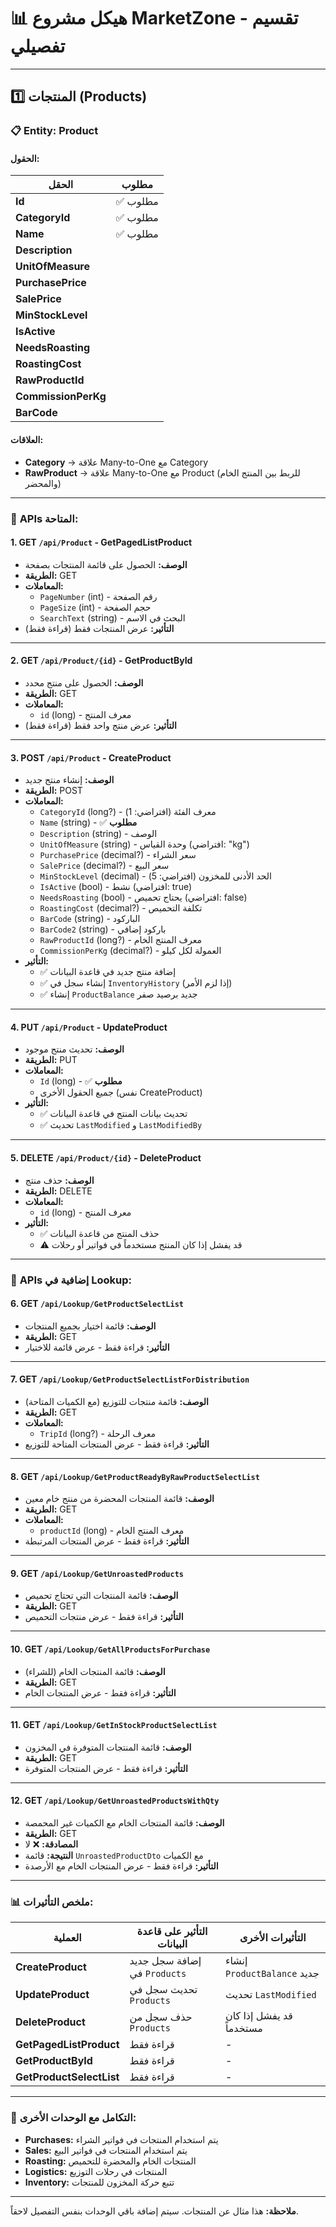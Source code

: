 # 📊 هيكل مشروع MarketZone - تقسيم تفصيلي

---

## 1️⃣ **المنتجات (Products)**

### 📋 **Entity: Product**

#### **الحقول:**

| الحقل | مطلوب |
|-------|-------|
| **Id** | ✅ مطلوب |
| **CategoryId** | ✅ مطلوب |
| **Name** | ✅ مطلوب |
| **Description** | |
| **UnitOfMeasure** | |
| **PurchasePrice** | |
| **SalePrice** | |
| **MinStockLevel** | |
| **IsActive** | |
| **NeedsRoasting** | |
| **RoastingCost** | |
| **RawProductId** | |
| **CommissionPerKg** | |
| **BarCode** | |

#### **العلاقات:**
- **Category** → علاقة Many-to-One مع Category
- **RawProduct** → علاقة Many-to-One مع Product (للربط بين المنتج الخام والمحضر)

---

### 🔌 **APIs المتاحة:**

#### **1. GET `/api/Product` - GetPagedListProduct**
- **الوصف:** الحصول على قائمة المنتجات بصفحة
- **الطريقة:** GET
- **المعاملات:**
  - `PageNumber` (int) - رقم الصفحة
  - `PageSize` (int) - حجم الصفحة
  - `SearchText` (string) - البحث في الاسم
- **التأثير:** عرض المنتجات فقط (قراءة فقط)

---

#### **2. GET `/api/Product/{id}` - GetProductById**
- **الوصف:** الحصول على منتج محدد
- **الطريقة:** GET
- **المعاملات:**
  - `id` (long) - معرف المنتج
- **التأثير:** عرض منتج واحد فقط (قراءة فقط)

---

#### **3. POST `/api/Product` - CreateProduct**
- **الوصف:** إنشاء منتج جديد
- **الطريقة:** POST
- **المعاملات:**
  - `CategoryId` (long?) - معرف الفئة (افتراضي: 1)
  - `Name` (string) - ✅ **مطلوب**
  - `Description` (string) - الوصف
  - `UnitOfMeasure` (string) - وحدة القياس (افتراضي: "kg")
  - `PurchasePrice` (decimal?) - سعر الشراء
  - `SalePrice` (decimal?) - سعر البيع
  - `MinStockLevel` (decimal) - الحد الأدنى للمخزون (افتراضي: 5)
  - `IsActive` (bool) - نشط (افتراضي: true)
  - `NeedsRoasting` (bool) - يحتاج تحميص (افتراضي: false)
  - `RoastingCost` (decimal?) - تكلفة التحميص
  - `BarCode` (string) - الباركود
  - `BarCode2` (string) - باركود إضافي
  - `RawProductId` (long?) - معرف المنتج الخام
  - `CommissionPerKg` (decimal?) - العمولة لكل كيلو
- **التأثير:**
  - ✅ إضافة منتج جديد في قاعدة البيانات
  - ✅ إنشاء سجل في `InventoryHistory` (إذا لزم الأمر)
  - ✅ إنشاء `ProductBalance` جديد برصيد صفر

---

#### **4. PUT `/api/Product` - UpdateProduct**
- **الوصف:** تحديث منتج موجود
- **الطريقة:** PUT
- **المعاملات:**
  - `Id` (long) - ✅ **مطلوب**
  - جميع الحقول الأخرى (نفس CreateProduct)
- **التأثير:**
  - ✅ تحديث بيانات المنتج في قاعدة البيانات
  - ✅ تحديث `LastModified` و `LastModifiedBy`

---

#### **5. DELETE `/api/Product/{id}` - DeleteProduct**
- **الوصف:** حذف منتج
- **الطريقة:** DELETE
- **المعاملات:**
  - `id` (long) - معرف المنتج
- **التأثير:**
  - ✅ حذف المنتج من قاعدة البيانات
  - ⚠️ قد يفشل إذا كان المنتج مستخدماً في فواتير أو رحلات

---

### 🔗 **APIs إضافية في Lookup:**

#### **6. GET `/api/Lookup/GetProductSelectList`**
- **الوصف:** قائمة اختيار بجميع المنتجات
- **الطريقة:** GET
- **التأثير:** قراءة فقط - عرض قائمة للاختيار

---

#### **7. GET `/api/Lookup/GetProductSelectListForDistribution`**
- **الوصف:** قائمة منتجات للتوزيع (مع الكميات المتاحة)
- **الطريقة:** GET
- **المعاملات:**
  - `TripId` (long?) - معرف الرحلة
- **التأثير:** قراءة فقط - عرض المنتجات المتاحة للتوزيع

---

#### **8. GET `/api/Lookup/GetProductReadyByRawProductSelectList`**
- **الوصف:** قائمة المنتجات المحضرة من منتج خام معين
- **الطريقة:** GET
- **المعاملات:**
  - `productId` (long) - معرف المنتج الخام
- **التأثير:** قراءة فقط - عرض المنتجات المرتبطة

---

#### **9. GET `/api/Lookup/GetUnroastedProducts`**
- **الوصف:** قائمة المنتجات التي تحتاج تحميص
- **الطريقة:** GET
- **التأثير:** قراءة فقط - عرض منتجات التحميص

---

#### **10. GET `/api/Lookup/GetAllProductsForPurchase`**
- **الوصف:** قائمة المنتجات الخام (للشراء)
- **الطريقة:** GET
- **التأثير:** قراءة فقط - عرض المنتجات الخام

---

#### **11. GET `/api/Lookup/GetInStockProductSelectList`**
- **الوصف:** قائمة المنتجات المتوفرة في المخزون
- **الطريقة:** GET
- **التأثير:** قراءة فقط - عرض المنتجات المتوفرة

---

#### **12. GET `/api/Lookup/GetUnroastedProductsWithQty`**
- **الوصف:** قائمة المنتجات الخام مع الكميات غير المحمصة
- **الطريقة:** GET
- **المصادقة:** ❌ لا
- **النتيجة:** قائمة `UnroastedProductDto` مع الكميات
- **التأثير:** قراءة فقط - عرض المنتجات الخام مع الأرصدة

---

### 📊 **ملخص التأثيرات:**

| العملية | التأثير على قاعدة البيانات | التأثيرات الأخرى |
|---------|---------------------------|------------------|
| **CreateProduct** | إضافة سجل جديد في `Products` | إنشاء `ProductBalance` جديد |
| **UpdateProduct** | تحديث سجل في `Products` | تحديث `LastModified` |
| **DeleteProduct** | حذف سجل من `Products` | قد يفشل إذا كان مستخدماً |
| **GetPagedListProduct** | قراءة فقط | - |
| **GetProductById** | قراءة فقط | - |
| **GetProductSelectList** | قراءة فقط | - |

---

### 🔄 **التكامل مع الوحدات الأخرى:**

- **Purchases:** يتم استخدام المنتجات في فواتير الشراء
- **Sales:** يتم استخدام المنتجات في فواتير البيع
- **Roasting:** المنتجات الخام والمحضرة للتحميص
- **Logistics:** المنتجات في رحلات التوزيع
- **Inventory:** تتبع حركة المخزون للمنتجات

---

**ملاحظة:** هذا مثال عن المنتجات. سيتم إضافة باقي الوحدات بنفس التفصيل لاحقاً.
